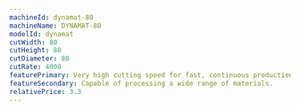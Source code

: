 ```yaml
---
machineId: dynamat-80
machineName: DYNAMAT-80
modelId: dynamat
cutWidth: 80
cutHeight: 80
cutDiameter: 80
cutRate: 4000
featurePrimary: Very high cutting speed for fast, continuous production.
featureSecondary: Capable of processing a wide range of materials.
relativePrice: 3.3
---
```

